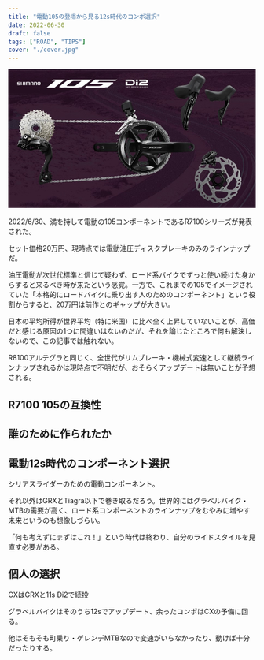```yaml
---
title: "電動105の登場から見る12s時代のコンポ選択"
date: 2022-06-30
draft: false
tags: ["ROAD", "TIPS"]
cover: "./cover.jpg"
---
```


![電動105、略して電ｍ](./cover.jpg)

2022/6/30、満を持して電動の105コンポーネントであるR7100シリーズが発表された。

セット価格20万円、現時点では電動油圧ディスクブレーキのみのラインナップだ。

油圧電動が次世代標準と信じて疑わず、ロード系バイクでずっと使い続けた身からすると来るべき時が来たという感覚。一方で、これまでの105でイメージされていた「本格的にロードバイクに乗り出す人のためのコンポーネント」という役割からすると、20万円は前作とのギャップが大きい。

日本の平均所得が世界平均（特に米国）に比べ全く上昇していないことが、高価だと感じる原因の1つに間違いはないのだが、それを論じたところで何も解決しないので、この記事では触れない。

R8100アルテグラと同じく、全世代がリムブレーキ・機械式変速として継続ラインナップされるかは現時点で不明だが、おそらくアップデートは無いことが予想される。

## R7100 105の互換性

## 誰のために作られたか

## 電動12s時代のコンポーネント選択

シリアスライダーのための電動コンポーネント。

それ以外はGRXとTiagra以下で巻き取るだろう。世界的にはグラベルバイク・MTBの需要が高く、ロード系コンポーネントのラインナップをむやみに増やす未来というのも想像しづらい。

「何も考えずにまずはこれ！」という時代は終わり、自分のライドスタイルを見直す必要がある。

## 個人の選択

CXはGRXと11s Di2で続投

グラベルバイクはそのうち12sでアップデート、余ったコンポはCXの予備に回る。

他はそもそも町乗り・ゲレンデMTBなので変速がいらなかったり、動けば十分だったりする。